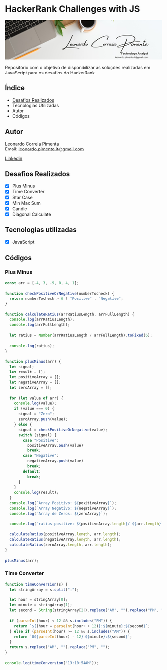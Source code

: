 # HackerRank Challenges with JS

![leonardo.correia.title](./assets/leonardo.correia.title.jpg)

Repositório com o objetivo de disponibilizar as soluções realizadas em JavaScript para os desafios do HackerRank.

## Índice

- <a href="#-desafios">Desafios Realizados<a>
- <a>Tecnologias Utilizadas</a>
- <a>Autor</a>
- <a>Códigos</a>

## Autor

Leonardo Correia Pimenta<br>
Email: leonardo.pimenta.it@gmail.com<br>

[Linkedin](https://www.linkedin.com/in/leonardo-pimenta-a2268bb9/)

## Desafios Realizados

- [x] Plus Minus<br>
- [x] Time Converter<br>
- [x] Star Case<br>
- [x] Min Max Sum<br>
- [x] Candle<br>
- [x] Diagonal Calculate<br>

## Tecnologias utilizadas

- [x] JavaScript

## Códigos

### Plus Minus

```javascript
const arr = [-4, 3, -9, 0, 4, 1];

function checkPositiveOrNegative(numberTocheck) {
  return numberTocheck > 0 ? "Positive" : "Negative";
}

function calculateRatius(arrRatiusLength, arrFullLength) {
  console.log(arrRatiusLength);
  console.log(arrFullLength);

  let ratius = Number(arrRatiusLength / arrFullLength).toFixed(6);

  console.log(ratius);
}

function plusMinus(arr) {
  let signal;
  let result = [];
  let positiveArray = [];
  let negativeArray = [];
  let zeroArray = [];

  for (let value of arr) {
    console.log(value);
    if (value === 0) {
      signal = "Zero";
      zeroArray.push(value);
    } else {
      signal = checkPositiveOrNegative(value);
      switch (signal) {
        case "Positive":
          positiveArray.push(value);
          break;
        case "Negative":
          negativeArray.push(value);
          break;
        default:
          break;
      }
    }
    console.log(result);
  }
  console.log(`Array Positivo: ${positiveArray}`);
  console.log(`Array Negativo: ${negativeArray}`);
  console.log(`Array de Zeros: ${zeroArray}`);

  console.log(`ratius positive: ${positiveArray.length}/ ${arr.length}`);

  calculateRatius(positiveArray.length, arr.length);
  calculateRatius(negativeArray.length, arr.length);
  calculateRatius(zeroArray.length, arr.length);
}

plusMinus(arr);
```

### Time Converter

```javascript
function timeConversion(s) {
  let stringArray = s.split(":");

  let hour = stringArray[0];
  let minute = stringArray[1];
  let second = String(stringArray[2]).replace("AM", "").replace("PM", "");

  if (parseInt(hour) < 12 && s.includes("PM")) {
    return `${(hour = parseInt(hour) + 12)}:${minute}:${second}`;
  } else if (parseInt(hour) >= 12 && s.includes("AM")) {
    return `0${parseInt(hour) - 12}:${minute}:${second}`;
  }
  return s.replace("AM", "").replace("PM", "");
}

console.log(timeConversion("13:10:54AM"));
```
